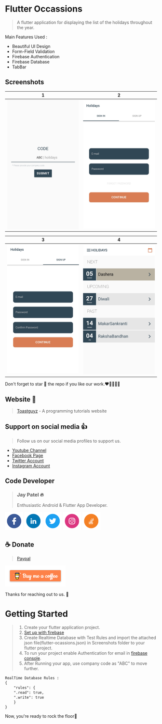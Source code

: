 # Flutter Occassions

> A flutter application for displaying the list of the holidays throughout the year.

Main Features Used :
- Beautiful UI Design
- Form-Field Validation
- Firebase Authentication
- Firebase Database
- TabBar

## Screenshots

| 1 | 2|
|------|-------|
|<img src="./Screenshots/Occassions_1.jpg" width="300">|<img src="./Screenshots/Occassions_2.jpg" width="300">|

| 3 | 4|
|------|-------|
|<img src="./Screenshots/Occassions_3.jpg" width="300">|<img src="./Screenshots/Occassions_4.jpg" width="300">|

Don't forget to star :star2: the repo if you like our work.:heart::blue_heart::yellow_heart::purple_heart::green_heart:

## Website :link:

> [Toastguyz](www.toastguyz.com) - A programming tutorials website

## Support on social media :thumbsup:

>Follow us on our social media profiles to support us.

- [Youtube Channel](https://www.youtube.com/toastguyz)
- [Facebook Page](https://www.facebook.com/toastguyz)
- [Twitter Account](https://www.twitter.com/toastguyz)
- [Instagram Account](https://www.instagram.com/toastguyz)

## Code Developer

>### Jay Patel :fire:
>Enthusiastic Android & Flutter App Developer.

<a href="https://facebook.com/mungarajay1"><img src="./Screenshots/facebook.png" width="60"></a>
<a href="www.linkedin.com/in/mungarajay"><img src="./Screenshots/linkedin.png" width="60"></a>
<a href="https://twitter.com/jaymungara1"><img src="./Screenshots/twitter.png" width="60"></a>
<a href="https://instagram.com/mungarajay1"><img src="./Screenshots/instagram.png" width="60"></a>
<a href="https://stackoverflow.com/users/5715935/jay-mungara"><img src="./Screenshots/stackoverflow.png" width="60"></a>

## ☕ Donate 

> [Paypal](https://www.paypal.me/toastguyz)

<a href="https://www.buymeacoffee.com/toastguyz">
  <img width="200" alt="./Screenshots/buymecoffee.png" src="./Screenshots/buymecoffee.png">
</a>

Thanks for reaching out to us. :100: 

# Getting Started

> 1. Create your flutter application project.
> 2. [Set up with firebase](https://firebase.google.com/docs)
> 3. Create Realtime Database with Test Rules and import the attached json file(flutter-ocassions.json) in Screenshots folder to your flutter project.
> 4. To run your project enable Authentication for email in [firebase console](https://console.firebase.google.com/).
> 5. After Running your app, use company code as "ABC" to move further.

    RealTime Database Rules : 
    {
        "rules": {
        ".read": true,
        ".write": true
        }
    }

Now, you're ready to rock the floor:guitar: